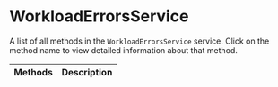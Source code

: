 # WorkloadErrorsService

A list of all methods in the `WorkloadErrorsService` service. Click on the method name to view detailed information about that method.

| Methods | Description |
| :------ | :---------- |
